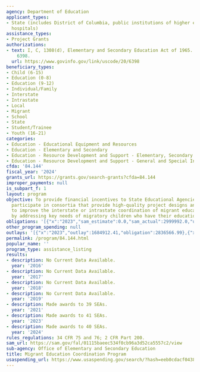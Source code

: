 ```yaml
---
agency: Department of Education
applicant_types:
- State (includes District of Columbia, public institutions of higher education and
  hospitals)
assistance_types:
- Project Grants
authorizations:
- text: I, C, 1308(d), Elementary and Secondary Education Act of 1965. 20 U.S.C. &sect;
    6398.
  url: https://www.govinfo.gov/link/uscode/20/6398
beneficiary_types:
- Child (6-15)
- Education (0-8)
- Education (9-12)
- Individual/Family
- Interstate
- Intrastate
- Local
- Migrant
- School
- State
- Student/Trainee
- Youth (16-21)
categories:
- Education - Educational Equipment and Resources
- Education - Elementary and Secondary
- Education - Resource Development and Support - Elementary, Secondary Education
- Education - Resource Development and Support - General and Special Interest Organizations
cfda: '84.144'
fiscal_year: '2024'
grants_url: https://grants.gov/search-grants?cfda=84.144
improper_payments: null
is_subpart_f: 1
layout: program
objective: To provide financial incentives to State Educational Agencies (SEAs) to
  participate in consortia that provide high-quality project designs and services
  to improve the interstate or intrastate coordination of migrant education programs
  by addressing key needs of migratory children who have their education interrupted.
obligations: '[{"x":"2023","sam_estimate":0.0,"sam_actual":2999992.0,"usa_spending_actual":2951383.99},{"x":"2024","sam_estimate":0.0,"sam_actual":2999997.0,"usa_spending_actual":2660260.11},{"x":"2025","sam_estimate":0.0,"sam_actual":3000000.0,"usa_spending_actual":0.0}]'
other_program_spending: null
outlays: '[{"x":"2023","outlay":1684912.41,"obligation":2836566.99},{"x":"2024","outlay":61655.68,"obligation":2999997.0},{"x":"2025","outlay":0.0,"obligation":0.0}]'
permalink: /program/84.144.html
popular_name: ''
program_type: assistance_listing
results:
- description: No Current Data Available.
  year: '2016'
- description: No Current Data Available.
  year: '2017'
- description: No Current Data Available.
  year: '2018'
- description: No Current Data Available.
  year: '2019'
- description: Made awards to 39 SEAs.
  year: '2021'
- description: Made awards to 41 SEAs.
  year: '2023'
- description: Made awards to 40 SEAs.
  year: '2024'
rules_regulations: 34 CFR 75 and 76; 2 CFR Part 200.
sam_url: https://sam.gov/fal/01115baeec534f0cb96a3d52ca5557c2/view
sub-agency: Office of Elementary and Secondary Education
title: Migrant Education Coordination Program
usaspending_url: https://www.usaspending.gov/search/?hash=eeb0cdacf0438e0cbd570163b57c9f76
---
```

